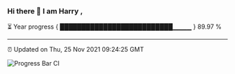 ### Hi there 👋 I am Harry , 

⏳ Year progress { ██████████████████████████▁▁▁▁ } 89.97 %

---

⏰ Updated on Thu, 25 Nov 2021 09:24:25 GMT

![Progress Bar CI](https://github.com/duykhang68/duykhang68/workflows/Progress%20Bar%20CI/badge.svg)
